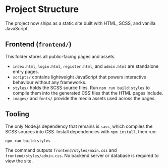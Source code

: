 # Project Structure

The project now ships as a static site built with HTML, SCSS, and vanilla JavaScript.

## Frontend (`frontend/`)

This folder stores all public-facing pages and assets.

- `index.html`, `login.html`, `register.html`, and `admin.html` are standalone entry pages.
- `scripts/` contains lightweight JavaScript that powers interactive behaviour without any frameworks.
- `styles/` holds the SCSS source files. Run `npm run build:styles` to compile them into the generated CSS files that the HTML pages include.
- `images/` and `fonts/` provide the media assets used across the pages.

## Tooling

The only Node.js dependency that remains is `sass`, which compiles the SCSS sources into CSS. Install dependencies with `npm install`, then run:

```bash
npm run build:styles
```

The command outputs `frontend/styles/main.css` and `frontend/styles/admin.css`. No backend server or database is required to view the site.

